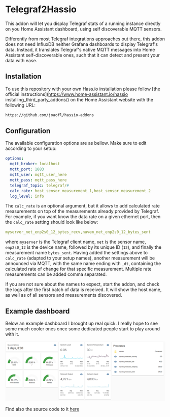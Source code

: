 # Telegraf2Hassio

This addon will let you display Telegraf stats of a running instance directly on you Home Assistant dashboard, using self discoverable MQTT sensors.

Differently from most Telegraf integrations approaches out there, this addon does not need InfluxDB neither Grafana dashboards to display Telegraf's data.
Instead, it translates Telegraf's native MQTT messages into Home Assistant self-discoverable ones, such that it can detect and present your data with ease.

## Installation

To use this repository with your own Hass.io installation please follow [the official instructions](https://www.home-assistant.io/hassio installing_third_party_addons/) on the Home Assistant website with the following URL:

```txt
https://github.com/joaofl/hassio-addons
```

## Configuration

The available configuration options are as bellow. Make sure to edit
according to your setup:

```yaml
options:
  mqtt_broker: localhost
  mqtt_port: 1883
  mqtt_user: mqtt_user_here
  mqtt_pass: mqtt_pass_here
  telegraf_topic: telegraf/#
  calc_rate: host_sensor_measurement_1,host_sensor_measurement_2
  log_level: info
```

The `calc_rate` is an optional argument, but it allows to add calculated rate measurements on top of the measurements already provided by Telegraf.
For example, if you want know the data rate on a given ethernet port, then the `calc_rate` setting should look like below: 

```yaml
myserver_net_enp2s0_12_bytes_recv,nuvem_net_enp2s0_12_bytes_sent
```
where `myserver` is the Telegraf client name, `net` is the sensor name, `enp2s0_12` is the device name, followed by its unique ID (`12`), and finally the measurement name `bytes_sent`.
Having added the settings above to `calc_rate` (adapted to your setup names), another measurement will be announced via MQTT, with the same name ending with `_dt`, containing the calculated rate of change for that specific measurement. 
Multiple rate measurements can be added comma separated.

If you are not sure about the names to expect, start the addon, and check the logs after the first batch of data is received. It will show the host name, as well as of all sensors and measurements discovered.

## Example dashboard

Below an example dashboard I brought up real quick. I really hope to see some much cooler ones once some dedicated people start to play around with it.

![Example dashboard](resources/dashboard-example.png)

Find also the source code to it [here](resources/example_dashboard.yaml)
